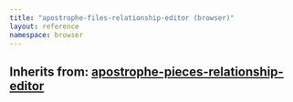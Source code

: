 ```yaml
---
title: "apostrophe-files-relationship-editor (browser)"
layout: reference
namespace: browser
---
```

## Inherits from: [apostrophe-pieces-relationship-editor](../apostrophe-pieces/browser-apostrophe-pieces-relationship-editor.html)

